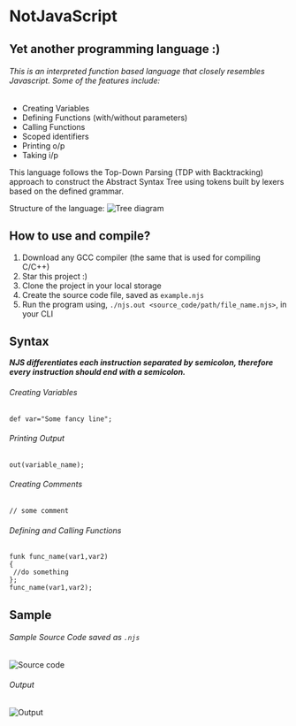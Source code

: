 # NotJavaScript
## Yet another programming language :)
###### This is an interpreted function based language that closely resembles Javascript. Some of the features include:

- Creating Variables
- Defining Functions (with/without parameters)
- Calling Functions
- Scoped identifiers
- Printing o/p
- Taking i/p

This language follows the Top-Down Parsing (TDP with Backtracking) approach to construct the Abstract Syntax Tree 
using tokens built by lexers based on the defined grammar.

Structure of the language:
![Tree diagram](https://drive.google.com/file/d/1Z-FATHGjLetxSirpnDpnvEl7ly6bNgKl/view?usp=sharing)

## How to use and compile?
1. Download any GCC compiler (the same that is used for compiling C/C++)
2. Star this project :)
3. Clone the project in your local storage
4. Create the source code file, saved as `example.njs`
5. Run the program using, `./njs.out <source_code/path/file_name.njs>`, in your CLI

## Syntax
***NJS differentiates each instruction separated by semicolon, therefore every instruction should end with a semicolon.***

###### Creating Variables
```
def var="Some fancy line";
```
###### Printing Output
```
out(variable_name);
```
###### Creating Comments
```
// some comment
```

###### Defining and Calling Functions
```
funk func_name(var1,var2)
{
 //do something
};
func_name(var1,var2);
```

## Sample 
###### Sample Source Code saved as `.njs`
![Source code](https://drive.google.com/file/d/1BMurcOYCFuI1aei2lFjhXTK02TrMOg69/view?usp=sharing)

###### Output
![Output](https://drive.google.com/file/d/16WX6xxeQmDVTcMv4gMWpEopF5zWceneS/view?usp=sharing)







